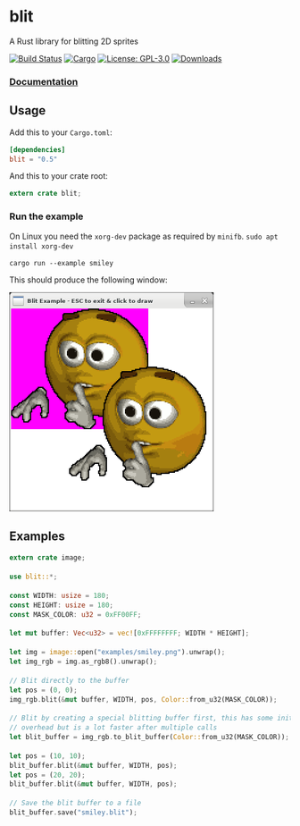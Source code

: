 # blit
A Rust library for blitting 2D sprites

[![Build Status](https://travis-ci.org/tversteeg/blit.svg?branch=master)](https://travis-ci.org/tversteeg/blit) [![Cargo](https://img.shields.io/crates/v/blit.svg)](https://crates.io/crates/blit) [![License: GPL-3.0](https://img.shields.io/crates/l/blit.svg)](#license) [![Downloads](https://img.shields.io/crates/d/blit.svg)](#downloads)

### [Documentation](https://docs.rs/blit/)

## Usage

Add this to your `Cargo.toml`:

```toml
[dependencies]
blit = "0.5"
```

And this to your crate root:

```rust
extern crate blit;
```

### Run the example

On Linux you need the `xorg-dev` package as required by `minifb`. `sudo apt install xorg-dev`

    cargo run --example smiley

This should produce the following window:

![Example](img/example.png?raw=true)

## Examples

```rust
extern crate image;

use blit::*;

const WIDTH: usize = 180;
const HEIGHT: usize = 180;
const MASK_COLOR: u32 = 0xFF00FF;

let mut buffer: Vec<u32> = vec![0xFFFFFFFF; WIDTH * HEIGHT];

let img = image::open("examples/smiley.png").unwrap();
let img_rgb = img.as_rgb8().unwrap();

// Blit directly to the buffer
let pos = (0, 0);
img_rgb.blit(&mut buffer, WIDTH, pos, Color::from_u32(MASK_COLOR));

// Blit by creating a special blitting buffer first, this has some initial
// overhead but is a lot faster after multiple calls
let blit_buffer = img_rgb.to_blit_buffer(Color::from_u32(MASK_COLOR));

let pos = (10, 10);
blit_buffer.blit(&mut buffer, WIDTH, pos);
let pos = (20, 20);
blit_buffer.blit(&mut buffer, WIDTH, pos);

// Save the blit buffer to a file
blit_buffer.save("smiley.blit");
```
